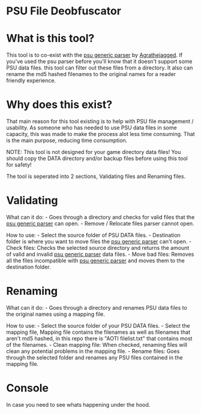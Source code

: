 # PSU File Deobfuscator

# What is this tool?
This tool is to co-exist with the [psu generic parser](https://github.com/Agrathejagged/tenora-works) by [Agrathejagged](https://github.com/Agrathejagged).
If you've used the psu parser before you'll know that it doesn't support some PSU data files. this tool can filter out these files from a directory.
It also can rename the md5 hashed filenames to the original names for a reader friendly experience.

# Why does this exist?
That main reason for this tool existing is to help with PSU file management / usability. As someone who has needed to use PSU data files in some capacity,
this was made to make the process alot less time consuming. That is the main purpose, reducing time consumption.

NOTE: This tool is not designed for your game directory data files! You should copy the DATA directory and/or backup files before using this tool for safety!

The tool is seperated into 2 sections, Validating files and Renaming files.

# Validating

  What can it do:
    - Goes through a directory and checks for valid files that the [psu generic parser](https://github.com/Agrathejagged/tenora-works) can open.
    - Remove / Relocate files parser cannot open.
    
  How to use:
    - Select the source folder of PSU DATA files.
    - Destination folder is where you want to move files the [psu generic parser](https://github.com/Agrathejagged/tenora-works) can't open.
    - Check files: Checks the selected source directory and returns the amount of valid and invalid [psu generic parser](https://github.com/Agrathejagged/tenora-works) data files.
    - Move bad files: Removes all the files incompatible with [psu generic parser](https://github.com/Agrathejagged/tenora-works) and moves them to the destination folder.

# Renaming

  What can it do:
    - Goes through a directory and renames PSU data files to the original names using a mapping file.
    
  How to use:
    - Select the source folder of your PSU DATA files.
    - Select the mapping file, Mapping file contains the filenames as well as filenames that aren't md5 hashed, in this repo there is "AOTI filelist.txt" that contains most of the filenames.
    - Clean mapping file: When checked, renaming files will clean any potential problems in the mapping file.
    - Rename files: Goes through the selected folder and renames any PSU files contained in the mapping file.

# Console
  In case you need to see whats happening under the hood.

